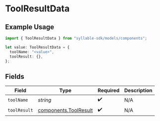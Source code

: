 # ToolResultData

## Example Usage

```typescript
import { ToolResultData } from "syllable-sdk/models/components";

let value: ToolResultData = {
  toolName: "<value>",
  toolResult: {},
};
```

## Fields

| Field                                                          | Type                                                           | Required                                                       | Description                                                    |
| -------------------------------------------------------------- | -------------------------------------------------------------- | -------------------------------------------------------------- | -------------------------------------------------------------- |
| `toolName`                                                     | *string*                                                       | :heavy_check_mark:                                             | N/A                                                            |
| `toolResult`                                                   | [components.ToolResult](../../models/components/toolresult.md) | :heavy_check_mark:                                             | N/A                                                            |
